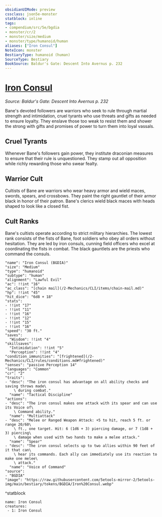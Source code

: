```yaml
---
obsidianUIMode: preview
cssclass: json5e-monster
statblock: inline
tags:
- compendium/src/5e/bgdia
- monster/cr/2
- monster/size/medium
- monster/type/humanoid/human
aliases: ["Iron Consul"]
NoteIcon: monster
BestiaryType: humanoid (human)
SourceType: Bestiary
BookSource: Baldur's Gate: Descent Into Avernus p. 232
---
```

# [Iron Consul](2-Mechanics/CLI/bestiary/humanoid/iron-consul-bgdia.md)
*Source: Baldur's Gate: Descent Into Avernus p. 232*  

Bane's devoted followers are warriors who seek to rule through martial strength and intimidation, cruel tyrants who use threats and gifts as needed to ensure loyalty. They enslave those too weak to resist them and shower the strong with gifts and promises of power to turn them into loyal vassals.

## Cruel Tyrants

Whenever Bane's followers gain power, they institute draconian measures to ensure that their rule is unquestioned. They stamp out all opposition while richly rewarding those who swear fealty.

## Warrior Cult

Cultists of Bane are warriors who wear heavy armor and wield maces, swords, spears, and crossbows. They paint the right gauntlet of their armor black in honor of their patron. Bane's clerics wield black maces with heads shaped to look like a closed fist.

## Cult Ranks

Bane's cultists operate according to strict military hierarchies. The lowest rank consists of the fists of Bane, foot soldiers who obey all orders without hesitation. They are led by iron consuls, cunning field officers who excel at coordinating the fists in combat. The black gauntlets are the priests who command the consuls.

```statblock
"name": "Iron Consul (BGDIA)"
"size": "Medium"
"type": "humanoid"
"subtype": "human"
"alignment": "Lawful Evil"
"ac": !!int "16"
"ac_class": "[chain mail](/2-Mechanics/CLI/items/chain-mail.md)"
"hp": !!int "45"
"hit_dice": "6d8 + 18"
"stats":
- !!int "17"
- !!int "11"
- !!int "16"
- !!int "12"
- !!int "15"
- !!int "16"
"speed": "30 ft."
"saves":
  "Wisdom": !!int "4"
"skillsaves":
  "Intimidation": !!int "5"
  "Perception": !!int "4"
"condition_immunities": "[frightened](/2-Mechanics/CLI/rules/conditions.md#frightened)"
"senses": "passive Perception 14"
"languages": "Common"
"cr": "2"
"traits":
- "desc": "The iron consul has advantage on all ability checks and saving throws made\
    \ during combat."
  "name": "Tactical Discipline"
"actions":
- "desc": "The iron consul makes one attack with its spear and can use its Voice of\
    \ Command ability."
  "name": "Multiattack"
- "desc": "Melee or Ranged Weapon Attack: +5 to hit, reach 5 ft. or range 20/60\
    \ ft., one target. Hit: 6 (1d6 + 3) piercing damage, or 7 (1d8 + 3) piercing\
    \ damage when used with two hands to make a melee attack."
  "name": "Spear"
- "desc": "The iron consul selects up to two allies within 90 feet of it that can\
    \ hear its commands. Each ally can immediately use its reaction to make one melee\
    \ attack."
  "name": "Voice of Command"
"source":
- "BGDIA"
"image": "https://raw.githubusercontent.com/5etools-mirror-2/5etools-img/main/bestiary/tokens/BGDIA/Iron%20Consul.webp"
```
^statblock

```encounter-table
name: Iron Consul
creatures:
 - 1: Iron Consul
```